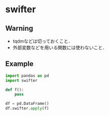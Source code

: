 # swifter 
## Warning
- tqdmなどは切っておくこと．
- 外部変数などを用いる関数には使わないこと．

## Example
```python
import pandas as pd
import swifter

def f():
    pass

df = pd.DataFrame()
df.swifter.apply(f)
```
